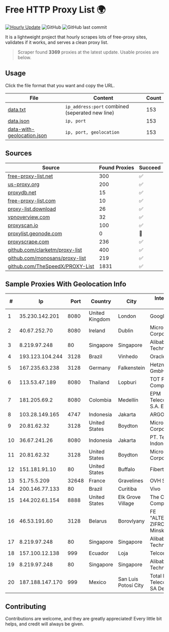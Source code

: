 
# Free HTTP Proxy List 🌍

[![Hourly Update](https://github.com/mertguvencli/http-proxy-list/actions/workflows/main.yml/badge.svg?branch=main)](https://github.com/mertguvencli/http-proxy-list/actions/workflows/main.yml)
![GitHub](https://img.shields.io/github/license/mertguvencli/http-proxy-list)
![GitHub last commit](https://img.shields.io/github/last-commit/mertguvencli/http-proxy-list)

It is a lightweight project that hourly scrapes lots of free-proxy sites, validates if it works, and serves a clean proxy list.


> Scraper found **3369** proxies at the latest update. Usable proxies are below.

## Usage

Click the file format that you want and copy the URL.


|File|Content|Count|
|----|-------|-----|
|[data.txt](https://raw.githubusercontent.com/mertguvencli/http-proxy-list/main/proxy-list/data.txt)|`ip_address:port` combined (seperated new line)|153|
|[data.json](https://raw.githubusercontent.com/mertguvencli/http-proxy-list/main/proxy-list/data.json)|`ip, port`|153|
|[data-with-geolocation.json](https://raw.githubusercontent.com/mertguvencli/http-proxy-list/main/proxy-list/data-with-geolocation.json)|`ip, port, geolocation`|153|

## Sources

|Source|Found Proxies|Succeed|
|------|-------------|-------|
|[free-proxy-list.net](https://free-proxy-list.net)|300|✅|
|[us-proxy.org](https://www.us-proxy.org)|200|✅|
|[proxydb.net](http://proxydb.net)|15|✅|
|[free-proxy-list.com](https://free-proxy-list.com/?page=&port=&type%5B%5D=http&type%5B%5D=https&up_time=0&search=Search)|10|✅|
|[proxy-list.download](https://www.proxy-list.download/HTTP)|26|✅|
|[vpnoverview.com](https://vpnoverview.com/privacy/anonymous-browsing/free-proxy-servers)|32|✅|
|[proxyscan.io](https://www.proxyscan.io)|100|✅|
|[proxylist.geonode.com](https://proxylist.geonode.com/api/proxy-list?limit=300&page=1&sort_by=lastChecked&sort_type=desc&protocols=http,https)|0|🚫|
|[proxyscrape.com](https://api.proxyscrape.com/v2/?request=displayproxies&protocol=http&timeout=10000&country=all&ssl=all&anonymity=all)|236|✅|
|[github.com/clarketm/proxy-list](https://raw.githubusercontent.com/clarketm/proxy-list/master/proxy-list-raw.txt)|400|✅|
|[github.com/monosans/proxy-list](https://raw.githubusercontent.com/monosans/proxy-list/main/proxies/http.txt)|219|✅|
|[github.com/TheSpeedX/PROXY-List](https://raw.githubusercontent.com/TheSpeedX/PROXY-List/master/http.txt)|1831|✅|


## Sample Proxies With Geolocation Info

|#|Ip|Port|Country|City|Internet Service Provider|
|-|--|----|-------|----|-------------------------|
|1|35.230.142.201|8080|United Kingdom|London|Google LLC|
|2|40.67.252.70|8080|Ireland|Dublin|Microsoft Corporation|
|3|8.219.97.248|80|Singapore|Singapore|Alibaba (US) Technology Co., Ltd.|
|4|193.123.104.244|3128|Brazil|Vinhedo|Oracle Corporation|
|5|167.235.63.238|3128|Germany|Falkenstein|Hetzner Online GmbH|
|6|113.53.47.189|8080|Thailand|Lopburi|TOT Public Company Limited|
|7|181.205.69.2|8080|Colombia|Medellín|EPM Telecomunicaciones S.A. E.S.P.|
|8|103.28.149.165|4747|Indonesia|Jakarta|ARGON|
|9|20.81.62.32|3128|United States|Boydton|Microsoft Corporation|
|10|36.67.241.26|8080|Indonesia|Jakarta|PT. Telekomunikasi Indonesia|
|11|20.81.62.32|3128|United States|Boydton|Microsoft Corporation|
|12|151.181.91.10|80|United States|Buffalo|Fibertech Networks|
|13|51.75.5.209|32648|France|Gravelines|OVH SAS|
|14|200.146.77.133|80|Brazil|Curitiba|Vivo|
|15|144.202.61.154|8888|United States|Elk Grove Village|The Constant Company|
|16|46.53.191.60|3128|Belarus|Borovlyany|FE "ALTERNATIVNAYA ZIFROVAYA SET" Minsk|
|17|8.219.97.248|80|Singapore|Singapore|Alibaba (US) Technology Co., Ltd.|
|18|157.100.12.138|999|Ecuador|Loja|Telconet S.A|
|19|8.219.97.248|80|Singapore|Singapore|Alibaba (US) Technology Co., Ltd.|
|20|187.188.147.170|999|Mexico|San Luis Potosí City|Total Play Telecomunicaciones SA De CV|



## Contributing

Contributions are welcome, and they are greatly appreciated! Every
little bit helps, and credit will always be given.


